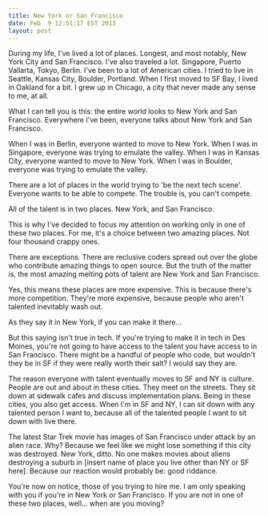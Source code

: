 ```yaml
---
title: New York or San Francisco
date: Feb  9 12:51:17 EST 2013
layout: post
---
```


During my life, I've lived a lot of places. Longest, and most notably, New York City and San Francisco. I've also traveled a lot. Singapore, Puerto Vallarta, Tokyo, Berlin. I've been to a lot of American cities. I tried to live in Seattle, Kansas City, Boulder, Portland. When I first moved to SF Bay, I lived in Oakland for a bit. I grew up in Chicago, a city that never made any sense to me, at all.

What I can tell you is this: the entire world looks to New York and San Francisco. Everywhere I've been, everyone talks about New York and San Francisco. 

When I was in Berlin, everyone wanted to move to New York.
When I was in Singapore, everyone was trying to emulate the valley.
When I was in Kansas City, everyone wanted to move to New York.
When I was in Boulder, everyone was trying to emulate the valley.

There are a lot of places in the world trying to 'be the next tech scene'. Everyone wants to be able to compete. The trouble is, you can't compete. 

All of the talent is in two places. New York, and San Francisco. 

This is why I've decided to focus my attention on working only in one of these two places. For me, it's a choice between two amazing places. Not four thousand crappy ones.

There are exceptions. There are reclusive coders spread out over the globe who contribute amazing things to open source. But the truth of the matter is, the most amazing melting pots of talent are New York and San Francisco.

Yes, this means these places are more expensive. This is because there's more competition. They're more expensive, because people who aren't talented inevitably wash out. 

As they say it in New York, if you can make it there...

But this saying isn't true in tech. If you're trying to make it in tech in Des Moines, you're not going to have access to the talent you have access to in San Francisco. There might be a handful of people who code, but wouldn't they be in SF if they were really worth their salt? I would say they are.

The reason everyone with talent eventually moves to SF and NY is culture. People are out and about in these cities. They meet on the streets. They sit down at sidewalk cafes and discuss implementation plans. Being in these cities, you also get access. When I'm in SF and NY, I can sit down with any talented person I want to, because all of the talented people I want to sit down with live there.

The latest Star Trek movie has images of San Francisco under attack by an alien race. Why? Because we feel like we might lose something if this city was destroyed. New York, ditto. No one makes movies about aliens destroying a suburb in [insert name of place you live other than NY or SF here]. Because our reaction would probably be: good riddance. 

You're now on notice, those of you trying to hire me. I am only speaking with you if you're in New York or San Francisco. If you are not in one of these two places, well... when are you moving?